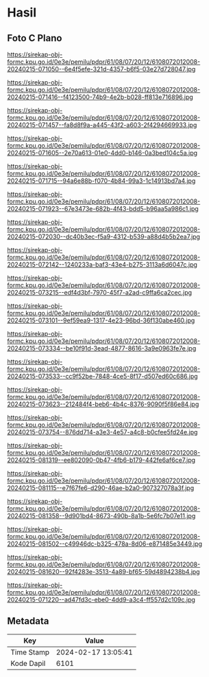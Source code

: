 # Hasil

## Foto C Plano

https://sirekap-obj-formc.kpu.go.id/0e3e/pemilu/pdpr/61/08/07/20/12/6108072012008-20240215-071050--6e4f5efe-321d-4357-b6f5-03e27d728047.jpg

https://sirekap-obj-formc.kpu.go.id/0e3e/pemilu/pdpr/61/08/07/20/12/6108072012008-20240215-071416--f4123500-74b9-4e2b-b028-ff813e716896.jpg

https://sirekap-obj-formc.kpu.go.id/0e3e/pemilu/pdpr/61/08/07/20/12/6108072012008-20240215-071457--fa8d8f9a-a445-43f2-a603-2f4294669933.jpg

https://sirekap-obj-formc.kpu.go.id/0e3e/pemilu/pdpr/61/08/07/20/12/6108072012008-20240215-071605--2e70a613-01e0-4dd0-b146-0a3bed104c5a.jpg

https://sirekap-obj-formc.kpu.go.id/0e3e/pemilu/pdpr/61/08/07/20/12/6108072012008-20240215-071715--94a6e88b-f070-4b84-99a3-1c14913bd7a4.jpg

https://sirekap-obj-formc.kpu.go.id/0e3e/pemilu/pdpr/61/08/07/20/12/6108072012008-20240215-071923--67e3473e-682b-4f43-bdd5-b96aa5a986c1.jpg

https://sirekap-obj-formc.kpu.go.id/0e3e/pemilu/pdpr/61/08/07/20/12/6108072012008-20240215-072030--dc40b3ec-f5a9-4312-b539-a88d4b5b2ea7.jpg

https://sirekap-obj-formc.kpu.go.id/0e3e/pemilu/pdpr/61/08/07/20/12/6108072012008-20240215-072142--1240233a-baf3-43e4-b275-3113a6d6047c.jpg

https://sirekap-obj-formc.kpu.go.id/0e3e/pemilu/pdpr/61/08/07/20/12/6108072012008-20240215-073215--edf4d3bf-7970-45f7-a2ad-c9ffa6ca2cec.jpg

https://sirekap-obj-formc.kpu.go.id/0e3e/pemilu/pdpr/61/08/07/20/12/6108072012008-20240215-073101--9ef59ea9-1317-4e23-96bd-36f130abe460.jpg

https://sirekap-obj-formc.kpu.go.id/0e3e/pemilu/pdpr/61/08/07/20/12/6108072012008-20240215-073334--be10f91d-3ead-4877-8616-3a9e0963fe7e.jpg

https://sirekap-obj-formc.kpu.go.id/0e3e/pemilu/pdpr/61/08/07/20/12/6108072012008-20240215-073533--cc9f52be-7848-4ce5-8f17-d507ed60c686.jpg

https://sirekap-obj-formc.kpu.go.id/0e3e/pemilu/pdpr/61/08/07/20/12/6108072012008-20240215-073623--212484f4-beb6-4b4c-8376-9090f5f86e84.jpg

https://sirekap-obj-formc.kpu.go.id/0e3e/pemilu/pdpr/61/08/07/20/12/6108072012008-20240215-073754--876dd714-a3e3-4e57-a4c8-b0cfee5fd24e.jpg

https://sirekap-obj-formc.kpu.go.id/0e3e/pemilu/pdpr/61/08/07/20/12/6108072012008-20240215-081319--ee802090-0b47-4fb6-b179-442fe6af6ce7.jpg

https://sirekap-obj-formc.kpu.go.id/0e3e/pemilu/pdpr/61/08/07/20/12/6108072012008-20240215-081115--e7f67fe6-d290-46ae-b2a0-907327078a3f.jpg

https://sirekap-obj-formc.kpu.go.id/0e3e/pemilu/pdpr/61/08/07/20/12/6108072012008-20240215-081358--9d901bd4-8673-490b-8a1b-5e6fc7b07e11.jpg

https://sirekap-obj-formc.kpu.go.id/0e3e/pemilu/pdpr/61/08/07/20/12/6108072012008-20240215-081502--c49946dc-b325-478a-8d06-e871485e3449.jpg

https://sirekap-obj-formc.kpu.go.id/0e3e/pemilu/pdpr/61/08/07/20/12/6108072012008-20240215-081620--92f4283e-3513-4a89-bf65-59d4894238b4.jpg

https://sirekap-obj-formc.kpu.go.id/0e3e/pemilu/pdpr/61/08/07/20/12/6108072012008-20240215-071220--ad47fd3c-ebe0-4dd9-a3c4-ff557d2c109c.jpg


## Metadata

| Key        | Value               |
| ---------- | ------------------- |
| Time Stamp | 2024-02-17 13:05:41 |
| Kode Dapil | 6101                |



